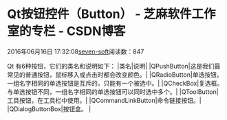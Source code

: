 
# Qt按钮控件（Button） -  芝麻软件工作室的专栏 - CSDN博客


2016年06月16日 17:32:08[seven-soft](https://me.csdn.net/softn)阅读数：847


Qt 有6种按钮，它们的类名和说明如下：
|类名|说明|
|QPushButton|这是我们最常见的普通按钮，鼠标移入或点击时都会改变颜色。|
|QRadioButton|单选按钮。一组名字相同的单选按钮是互斥的，只能有一个被选中。|
|QCheckBox|复选框。与单选按钮不同，一组名字相同的单选按钮可以同时选中多个。|
|QToolButton|工具按钮，在工具栏中使用。|
|QCommandLinkButton|命令链接按钮。|
|QDialogButtonBox|按钮盒。
|


